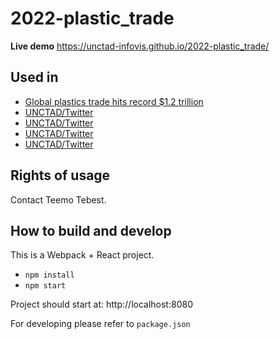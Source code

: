 # 2022-plastic_trade

**Live demo** https://unctad-infovis.github.io/2022-plastic_trade/

## Used in

* [Global plastics trade hits record $1.2 trillion](https://unctad.org/data-visualization/global-plastics-trade-reached-nearly-1.2-trillion-2021)
* [UNCTAD/Twitter](https://twitter.com/UNCTAD/status/1591104203237117957)
* [UNCTAD/Twitter](https://twitter.com/UNCTAD/status/1591103274719088641)
* [UNCTAD/Twitter](https://www.instagram.com/p/Ck07wDssU8s/)
* [UNCTAD/Twitter](https://www.instagram.com/p/CkyQFDQMi_C/)

## Rights of usage

Contact Teemo Tebest.

## How to build and develop

This is a Webpack + React project.

* `npm install`
* `npm start`

Project should start at: http://localhost:8080

For developing please refer to `package.json`